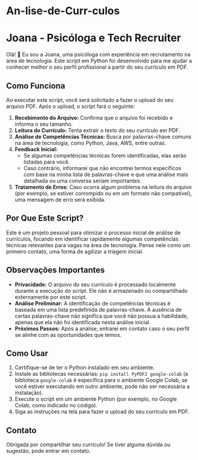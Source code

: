 # An-lise-de-Curr-culos
# Joana - Psicóloga e Tech Recruiter

Olá! 👋 Eu sou a Joana, uma psicóloga com experiência em recrutamento na área de tecnologia. Este script em Python foi desenvolvido para me ajudar a conhecer melhor o seu perfil profissional a partir do seu currículo em PDF.

## Como Funciona

Ao executar este script, você será solicitado a fazer o upload do seu arquivo PDF. Após o upload, o script fará o seguinte:

1.  **Recebimento do Arquivo:** Confirma que o arquivo foi recebido e informa o seu tamanho.
2.  **Leitura do Currículo:** Tenta extrair o texto do seu currículo em PDF.
3.  **Análise de Competências Técnicas:** Busca por palavras-chave comuns na área de tecnologia, como Python, Java, AWS, entre outras.
4.  **Feedback Inicial:**
    * Se algumas competências técnicas forem identificadas, elas serão listadas para você.
    * Caso contrário, informarei que não encontrei termos específicos com base na minha lista de palavras-chave e que uma análise mais detalhada ou uma conversa seriam importantes.
5.  **Tratamento de Erros:** Caso ocorra algum problema na leitura do arquivo (por exemplo, se estiver corrompido ou em um formato não compatível), uma mensagem de erro será exibida.

## Por Que Este Script?

Este é um projeto pessoal para otimizar o processo inicial de análise de currículos, focando em identificar rapidamente algumas competências técnicas relevantes para vagas na área de tecnologia. Pense nele como um primeiro contato, uma forma de agilizar a triagem inicial.

## Observações Importantes

* **Privacidade:** O arquivo do seu currículo é processado localmente durante a execução do script. Ele não é armazenado ou compartilhado externamente por este script.
* **Análise Preliminar:** A identificação de competências técnicas é baseada em uma lista predefinida de palavras-chave. A ausência de certas palavras-chave não significa que você não possua a habilidade, apenas que ela não foi identificada nesta análise inicial.
* **Próximos Passos:** Após a análise, entrarei em contato caso o seu perfil se alinhe com as oportunidades que temos.

## Como Usar

1.  Certifique-se de ter o Python instalado em seu ambiente.
2.  Instale as bibliotecas necessárias: `pip install PyPDF2 google-colab` (a biblioteca `google-colab` é específica para o ambiente Google Colab, se você estiver executando em outro ambiente, pode não ser necessária a instalação).
3.  Execute o script em um ambiente Python (por exemplo, no Google Colab, como indicado no código).
4.  Siga as instruções na tela para fazer o upload do seu currículo em PDF.

## Contato

Obrigada por compartilhar seu currículo! Se tiver alguma dúvida ou sugestão, pode entrar em contato.
